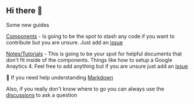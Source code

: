 ## Hi there 👋

Some new guides

[Components](https://github.com/th-frontend/components) - Is going to be the spot to stash any code if you want to contribute but you are unsure. Just add an [issue](https://github.com/th-frontend/components/issues) 


[Notes/Tutorials](https://github.com/th-frontend/notes-tutorials) - This is going to be your spot for helpful documents that don't fit inside of the components. Things like how to setup a Google Anaytics 4. Feel free to add anything but if you are unsure just add an [issue](https://github.com/th-frontend/components/issues)


🧙 If you need help understanding [Markdown](https://docs.github.com/github/writing-on-github/getting-started-with-writing-and-formatting-on-github/basic-writing-and-formatting-syntax)


Also, if you really don't know where to go you can always use the [discussions](https://github.com/orgs/th-frontend/discussions) to ask a question 


<!--

**Here are some ideas to get you started:**

🙋‍♀️ A short introduction - what is your organization all about?
🌈 Contribution guidelines - how can the community get involved?
👩‍💻 Useful resources - where can the community find your docs? Is there anything else the community should know?
🍿 Fun facts - what does your team eat for breakfast?
-->
